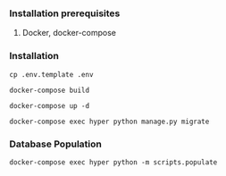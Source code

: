 ### Installation prerequisites
1. Docker, docker-compose

### Installation
```
cp .env.template .env
```
```
docker-compose build
```
```
docker-compose up -d
```
```
docker-compose exec hyper python manage.py migrate
```
### Database Population
```
docker-compose exec hyper python -m scripts.populate
```
